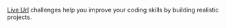 

[Live Url](https://four-card-feature-section-16c8.vercel.app/) challenges help you improve your coding skills by building realistic projects.

